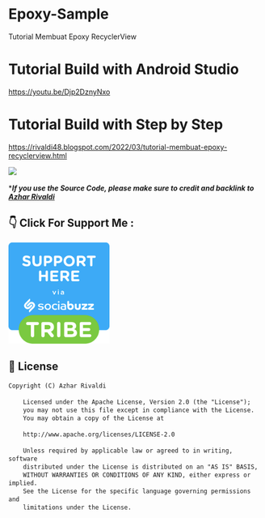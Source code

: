 # Epoxy-Sample
Tutorial Membuat Epoxy RecyclerView

# Tutorial Build with Android Studio
https://youtu.be/Djp2DznyNxo

# Tutorial Build with Step by Step
https://rivaldi48.blogspot.com/2022/03/tutorial-membuat-epoxy-recyclerview.html

<img src="https://blogger.googleusercontent.com/img/b/R29vZ2xl/AVvXsEj6AhjArqWCU4GksmnNi3FU8qYf_fbRSVfxZV2YRr8vlmm7yCtwkgZI8mYitrkW9rgCVpTIOK2E2Gb8W7BZct5MsLQCqHXFNvB9z0WOS7Wpp8lj7a3dvKJ4s-cJZJeOINFZYVu6GTWzIWkRuCCAyW2OrzKYpqir63imJawVWQH4R5c7HsmJleHSWsDQbg/s1280/20220322_101540_0000.png" data-canonical-src="https://blogger.googleusercontent.com/img/b/R29vZ2xl/AVvXsEj6AhjArqWCU4GksmnNi3FU8qYf_fbRSVfxZV2YRr8vlmm7yCtwkgZI8mYitrkW9rgCVpTIOK2E2Gb8W7BZct5MsLQCqHXFNvB9z0WOS7Wpp8lj7a3dvKJ4s-cJZJeOINFZYVu6GTWzIWkRuCCAyW2OrzKYpqir63imJawVWQH4R5c7HsmJleHSWsDQbg/s1280/20220322_101540_0000.png" style="max-width:100%;">

****If you use the Source Code, please make sure to credit and backlink to [Azhar Rivaldi](https://rivaldi48.blogspot.com/)***

## 👇 Click For Support Me :
<a href="https://sociabuzz.com/azharrvldi_/donate"> 
<img src="https://github.com/AzharRivaldi/AzharRivaldi/blob/master/Support%20Here.png" width="200" height="200"></a>

## 📄 License

```
Copyright (C) Azhar Rivaldi

    Licensed under the Apache License, Version 2.0 (the "License");
    you may not use this file except in compliance with the License.
    You may obtain a copy of the License at

    http://www.apache.org/licenses/LICENSE-2.0

    Unless required by applicable law or agreed to in writing, software
    distributed under the License is distributed on an "AS IS" BASIS,
    WITHOUT WARRANTIES OR CONDITIONS OF ANY KIND, either express or implied.
    See the License for the specific language governing permissions and
    limitations under the License.

```
